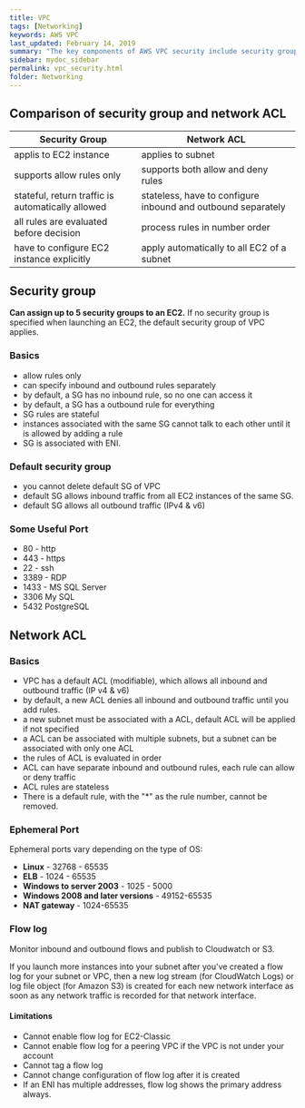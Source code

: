 ```yaml
---
title: VPC
tags: [Networking]
keywords: AWS VPC
last_updated: February 14, 2019
summary: "The key components of AWS VPC security include security group, network ACL and flow logs."
sidebar: mydoc_sidebar
permalink: vpc_security.html
folder: Networking
---
```


## Comparison of security group and network ACL
Security Group | Network ACL|
---------------|------------|
applis to EC2 instance | applies to subnet |
supports allow rules only | supports both allow and deny rules |
stateful, return traffic is automatically allowed | stateless, have to configure inbound and outbound separately |
all rules are evaluated before decision | process rules in number order |
have to configure EC2 instance explicitly | apply automatically to all EC2 of a subnet |

## Security group
**Can assign up to 5 security groups to an EC2.** If no security group is specified when launching an EC2, the default security group of VPC applies.

### Basics
* allow rules only
* can specify inbound and outbound rules separately
* by default, a SG has no inbound rule, so no one can access it
* by default, a SG has a outbound rule for everything
* SG rules are stateful
* instances associated with the same SG cannot talk to each other until it is allowed by adding a rule
* SG is associated with ENI. 

### Default security group
* you cannot delete default SG of VPC
* default SG allows inbound traffic from all EC2 instances of the same SG.
* default SG allows all outbound traffic (IPv4 & v6)

### Some Useful Port 
* 80 - http
* 443 - https
* 22 - ssh
* 3389 - RDP
* 1433 - MS SQL Server
* 3306 My SQL
* 5432 PostgreSQL

## Network ACL
### Basics
* VPC has a default ACL (modifiable), which allows all inbound and outbound traffic (IP v4 & v6)
* by default, a new ACL denies all inbound and outbound traffic until you add rules.
* a new subnet must be associated with a ACL, default ACL will be applied if not specified
* a ACL can be associated with multiple subnets, but a subnet can be associated with only one ACL
* the rules of ACL is evaluated in order
* ACL can have separate inbound and outbound rules, each rule can allow or deny traffic
* ACL rules are stateless
* There is a default rule, with the "*" as the rule number, cannot be removed.


### Ephemeral Port
Ephemeral ports vary depending on the type of OS:
* **Linux** - 32768 - 65535
* **ELB** - 1024 - 65535
* **Windows to server 2003** - 1025 - 5000
* **Windows 2008 and later versions** - 49152-65535
* **NAT gateway** - 1024-65535

### Flow log
Monitor inbound and outbound flows and publish to Cloudwatch or S3. 

If you launch more instances into your subnet after you've created a flow log for your subnet or VPC,
then a new log stream (for CloudWatch Logs) or log file object (for Amazon S3) is created for each new
network interface as soon as any network traffic is recorded for that network interface.

#### Limitations
* Cannot enable flow log for EC2-Classic
* Cannot enable flow log for a peering VPC if the VPC is not under your account
* Cannot tag a flow log
* Cannot change configuration of flow log after it is created
* If an ENI has multiple addresses, flow log shows the primary address always.